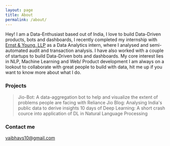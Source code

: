 ```yaml
---
layout: page
title: About
permalink: /about/
---
```


Hey! I am a Data-Enthusiast based out of India, I love to build Data-Driven products, bots and dashboards, I recently completed my internship with [Ernst & Young, LLP](http://www.ey.com/in/en/careers/students/global-delivery-services) as a Data Analytics intern, where I analysed and semi-automated audit and transaction analysis. I have also worked with a couple of startups to build Data-Driven bots and dashboards.
My core interest lies in NLP, Machine Learning and Web/ Product development
I am always on a lookout to collaborate with great people to build with data, hit me up if you want to know more about what I do. 

### Projects

> Jio-Bot: A data-aggregation bot to help and visualize the extent of problems people are facing with Reliance Jio
> Blog: Analysing India's public data to derive insights
> 10 days of Deep Learning: A short crash cource into application of DL in Natural Language Processing

### Contact me

[vaibhavs10@gmail.com](mailto:vaibhavs10@gmail.com)